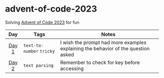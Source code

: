# advent-of-code-2023

Solving [Advent of Code 2023](https://adventofcode.com/2023) for fun


|            Day            | Tags                              | Notes                                                                             |
| :-----------------------: | --------------------------------- | --------------------------------------------------------------------------------- |
| [Day 1](./day1/part2.py)  | ```text-to-number``` ```tricky``` | I wish the prompt had more examples explaining the behavior of the question asked |
| [Day 2](./day2/part2.py) | ```text parsing```                |            Remember to check for key before accessing                                                                       |

